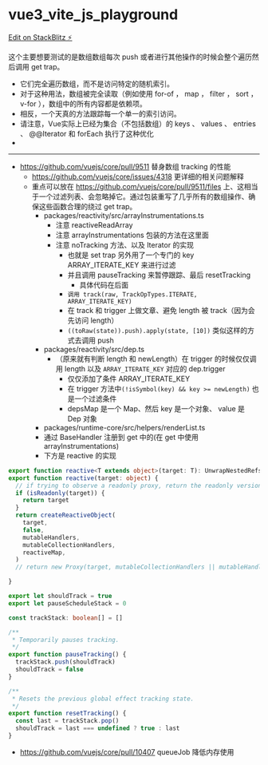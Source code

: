 <!--
 * Copyright (c) 2024 by ${git_name_email} , All Rights Reserved. 
 * @Date: 2024-03-03 18:26:38
 * @LastEditors: onepisYa pis1@qq.com
 * @LastEditTime: 2024-03-03 22:32:00
 * @FilePath: /vue3_vite_js_playground/README.md
 * 路漫漫其修远兮，吾将上下而求索。
 * @Description:
-->
# vue3_vite_js_playground

[Edit on StackBlitz ⚡️](https://stackblitz.com/edit/vitejs-vite-xgmbwj)

这个主要想要测试的是数组数组每次 push 或者进行其他操作的时候会整个遍历然后调用 get trap。
- 它们完全遍历数组，而不是访问特定的随机索引。
- 对于这种用法，数组被完全读取（例如使用 for-of ， map ， filter ， sort ， v-for ），数组中的所有内容都是依赖项。
- 相反，一个天真的方法跟踪每一个单一的索引访问。
- 请注意，Vue实际上已经为集合（不包括数组）的 keys 、 values 、 entries 、 @@Iterator 和 forEach 执行了这种优化
- 


---


- https://github.com/vuejs/core/pull/9511 替身数组 tracking 的性能
  - https://github.com/vuejs/core/issues/4318 更详细的相关问题解释
  - 重点可以放在 https://github.com/vuejs/core/pull/9511/files 上、这相当于一个过滤列表、会忽略掉它。通过包装重写了几乎所有的数组操作、确保这些函数合理的绕过 get trap。
    - packages/reactivity/src/arrayInstrumentations.ts
      - 注意 reactiveReadArray 
      - 注意 arrayInstrumentations  包装的方法在这里面
      - 注意 noTracking 方法、以及 Iterator 的实现
        - 也就是 set trap 另外用了一个专门的 key ARRAY_ITERATE_KEY 来进行过滤
        - 并且调用 pauseTracking 来暂停跟踪、最后 resetTracking
          - 具体代码在后面
        - `调用 track(raw, TrackOpTypes.ITERATE, ARRAY_ITERATE_KEY)`
        - 在 track 和 trigger 上做文章、避免 length 被 track（因为会先访问 length）
        - `((toRaw(state)).push).apply(state, [10])` 类似这样的方式去调用 push 
    - packages/reactivity/src/dep.ts
      - （原来就有判断 length 和 newLength）在 trigger 的时候仅仅调用 length 以及 `ARRAY_ITERATE_KEY` 对应的 dep.trigger
        - 仅仅添加了条件 ARRAY_ITERATE_KEY
        - 在 trigger 方法中`(!isSymbol(key) && key >= newLength)`  也是一个过滤条件
        - depsMap 是一个 Map、然后 key 是一个对象、 value 是 Dep 对象
    - packages/runtime-core/src/helpers/renderList.ts
    - 通过 BaseHandler 注册到 get 中的(在 get 中使用 arrayInstrumentations) 
    - 下方是 reactive 的实现

```ts
export function reactive<T extends object>(target: T): UnwrapNestedRefs<T>
export function reactive(target: object) {
  // if trying to observe a readonly proxy, return the readonly version.
  if (isReadonly(target)) {
    return target
  }
  return createReactiveObject(
    target,
    false,
    mutableHandlers,
    mutableCollectionHandlers,
    reactiveMap,
  )
  // return new Proxy(target, mutableCollectionHandlers || mutableHandlers)

}
```    

```ts
export let shouldTrack = true
export let pauseScheduleStack = 0

const trackStack: boolean[] = []

/**
 * Temporarily pauses tracking.
 */
export function pauseTracking() {
  trackStack.push(shouldTrack)
  shouldTrack = false
}

/**
 * Resets the previous global effect tracking state.
 */
export function resetTracking() {
  const last = trackStack.pop()
  shouldTrack = last === undefined ? true : last
}
```


- https://github.com/vuejs/core/pull/10407 queueJob 降低内存使用

